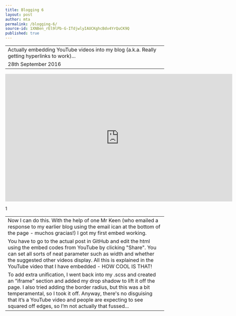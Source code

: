 ```yaml
---
title: Blogging 6
layout: post
author: mta
permalink: /blogging-6/
source-id: 1XNBen_rEl9lPb-G-ITdjwlyIAUCKghcBdv4YrQuCK9Q
published: true
---
```

<table>
  <tr>
    <td>Actually embedding YouTube videos into my blog (a.k.a. Really getting hyperlinks to work)...</td>
  </tr>
  <tr>
    <td>28th September 2016</td>
  </tr>
</table>

<iframe width="720" height="405" src="https://www.youtube.com/embed/rWl4y1-rdMw?start=8rel=0;3&amp;autohide=1&amp;showinfo=0&amp" frameborder="0" allowfullscreen></iframe>

1

<table>
  <tr>
    <td>Now I can do this.  With the help of one Mr Keen (who emailed a response to my earlier blog using the email ican at the bottom of the page - muchos gracias!) I got my first embed working.  </td>
  </tr>
  <tr>
    <td>You have to go to the actual post in GitHub and edit the html using the embed codes from YouTube by clicking "Share".  You can set all sorts of neat parameter such as width and whether the suggested other videos display.  All this is explained in the YouTube video that I have embedded - HOW COOL IS THAT!</td>
  </tr>
  <tr>
    <td>To add extra unification, I went back into my .scss and created an ”iframe” section and added my drop shadow to lift it off the page.  I also tried adding the border radius, but this was a bit temperamental, so I took it off.  Anyway, there's no disguising that it’s a YouTube video  and people are expecting to see squared off edges, so I’m not actually that fussed...</td>
  </tr>
</table>


